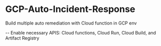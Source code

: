 # GCP-Auto-Incident-Response
Build multiple auto remediation with Cloud function in GCP env 

-- Enable necessary APIS: Cloud functions, Cloud Run, Cloud Build, and Artifact Registry
